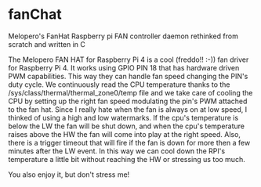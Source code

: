 # fanChat
Melopero's FanHat Raspberry pi FAN controller daemon rethinked from scratch and written in C

The Melopero FAN HAT for Raspberry Pi 4 is a cool (freddo!! :-)) fan driver for Raspberry Pi 4. It works using GPIO PIN 18 that has
hardware driven PWM capabilities. This way they can handle fan speed changing the PIN's duty cycle.
We continuously read the CPU temperature thanks to the /sys/class/thermal/thermal_zone0/temp file and we take care of cooling
the CPU by setting up the right fan speed modulating the pin's PWM attached to the fan hat.
Since I really hate when the fan is always on at low speed, I thinked of using a high and low watermarks.
If the cpu's temperature is below the LW the fan will be shut down, and when the cpu's temperature raises above the HW the fan
will come into play at the right speed. Also, there is a trigger timeout that will fire if the fan is down for more then a few minutes
after the LW event. In this way we can cool down the RPI's temperature a little bit without reaching the HW or stressing us too much.

You also enjoy it, but don't stress me!

